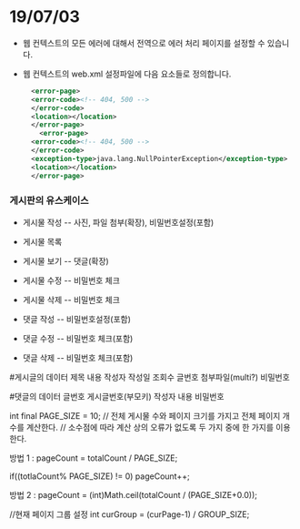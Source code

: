# 19/07/03



- 웹 컨텍스트의 모든 에러에 대해서 전역으로 에러 처리 페이지를 설정할 수 있습니다.

- 웹 컨텍스트의 web.xml 설정파일에 다음 요소들로 정의합니다.

  ```xml
    <error-page>
    <error-code><!-- 404, 500 -->
    </error-code>
    <location></location>
    </error-page>  
      <error-page>
    <error-code><!-- 404, 500 -->
    </error-code>
    <exception-type>java.lang.NullPointerException</exception-type>
    <location></location>
    </error-page>
  ```

  

### 게시판의 유스케이스

- 게시물 작성 -- 사진, 파일 첨부(확장), 비밀번호설정(포함)
- 게시물 목록
- 게시물 보기 -- 댓글(확장)
- 게시물 수정 -- 비밀번호 체크
- 게시물 삭제 -- 비밀번호 체크

- 댓글 작성 -- 비밀번호설정(포함)
- 댓글 수정 -- 비밀번호 체크(포함)
- 댓글 삭제 -- 비밀번호 체크(포함)

#게시글의 데이터
제목
내용
작성자
작성일
조회수
글번호
첨부파일(multi?)
비밀번호

#댓글의 데이터
글번호
게시글번호(부모키)
작성자
내용
비밀번호



int final PAGE_SIZE = 10;
// 전체 게시물 수와 페이지 크기를 가지고 전체 페이지 개수를 계산한다.
// 소수점에 따라 계산 상의 오류가 없도록 두 가지 중에 한 가지를 이용한다.

 방법 1 : pageCount = totalCount / PAGE_SIZE;

if((totlaCount% PAGE_SIZE) != 0) pageCount++;

 방법 2 : pageCount = (int)Math.ceil(totalCount / (PAGE_SIZE+0.0));

//현재 페이지 그룹 설정
int curGroup = (curPage-1) / GROUP_SIZE;